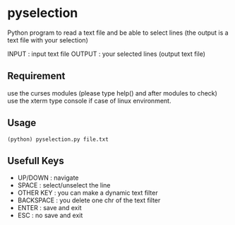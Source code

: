 # pyselection

Python program to read a text file and be able to select lines (the output is a text file with your selection)

INPUT : input text file
OUTPUT : your selected lines (output text file)

## Requirement

use the curses modules (please type help() and after modules to check)<BR>
use the xterm type console if case of linux environment.

## Usage

```erb
(python) pyselection.py file.txt
```

## Usefull Keys
  - UP/DOWN : navigate
  - SPACE : select/unselect the line
  - OTHER KEY : you can make a dynamic text filter
  - BACKSPACE : you delete one chr of the text filter
  - ENTER : save and exit
  - ESC : no save and exit
